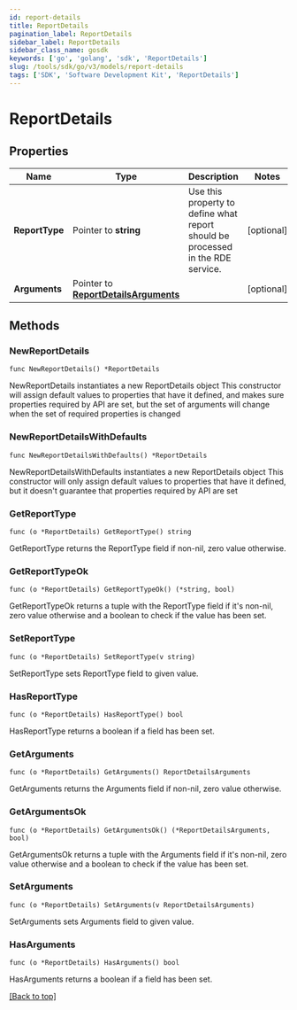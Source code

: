 ```yaml
---
id: report-details
title: ReportDetails
pagination_label: ReportDetails
sidebar_label: ReportDetails
sidebar_class_name: gosdk
keywords: ['go', 'golang', 'sdk', 'ReportDetails'] 
slug: /tools/sdk/go/v3/models/report-details
tags: ['SDK', 'Software Development Kit', 'ReportDetails']
---
```


# ReportDetails

## Properties

Name | Type | Description | Notes
------------ | ------------- | ------------- | -------------
**ReportType** | Pointer to **string** | Use this property to define what report should be processed in the RDE service. | [optional] 
**Arguments** | Pointer to [**ReportDetailsArguments**](ReportDetailsArguments) |  | [optional] 

## Methods

### NewReportDetails

`func NewReportDetails() *ReportDetails`

NewReportDetails instantiates a new ReportDetails object
This constructor will assign default values to properties that have it defined,
and makes sure properties required by API are set, but the set of arguments
will change when the set of required properties is changed

### NewReportDetailsWithDefaults

`func NewReportDetailsWithDefaults() *ReportDetails`

NewReportDetailsWithDefaults instantiates a new ReportDetails object
This constructor will only assign default values to properties that have it defined,
but it doesn't guarantee that properties required by API are set

### GetReportType

`func (o *ReportDetails) GetReportType() string`

GetReportType returns the ReportType field if non-nil, zero value otherwise.

### GetReportTypeOk

`func (o *ReportDetails) GetReportTypeOk() (*string, bool)`

GetReportTypeOk returns a tuple with the ReportType field if it's non-nil, zero value otherwise
and a boolean to check if the value has been set.

### SetReportType

`func (o *ReportDetails) SetReportType(v string)`

SetReportType sets ReportType field to given value.

### HasReportType

`func (o *ReportDetails) HasReportType() bool`

HasReportType returns a boolean if a field has been set.

### GetArguments

`func (o *ReportDetails) GetArguments() ReportDetailsArguments`

GetArguments returns the Arguments field if non-nil, zero value otherwise.

### GetArgumentsOk

`func (o *ReportDetails) GetArgumentsOk() (*ReportDetailsArguments, bool)`

GetArgumentsOk returns a tuple with the Arguments field if it's non-nil, zero value otherwise
and a boolean to check if the value has been set.

### SetArguments

`func (o *ReportDetails) SetArguments(v ReportDetailsArguments)`

SetArguments sets Arguments field to given value.

### HasArguments

`func (o *ReportDetails) HasArguments() bool`

HasArguments returns a boolean if a field has been set.


[[Back to top]](#) 


